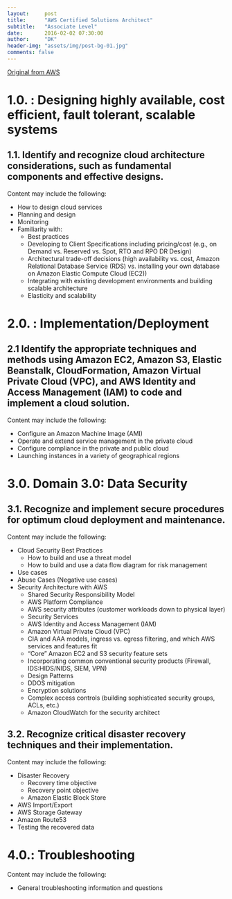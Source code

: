 ```yaml
---
layout:     post
title:      "AWS Certified Solutions Architect"
subtitle:   "Associate Level"
date:       2016-02-02 07:30:00
author:     "DK"
header-img: "assets/img/post-bg-01.jpg"
comments: false
---
```

<a href="https://aws.amazon.com/certification/certified-solutions-architect-associate/">Original from AWS</a>

1.0. : Designing highly available, cost efficient, fault tolerant, scalable systems
====

1.1. Identify and recognize cloud architecture considerations, such as fundamental components and effective designs.
---

Content may include the following:

- How to design cloud services
- Planning and design
- Monitoring
- Familiarity with:
	- Best practices
	- Developing to Client Specifications including pricing/cost (e.g., on Demand vs. Reserved vs. Spot, RTO and RPO DR Design)
	- Architectural trade-off decisions (high availability vs. cost, Amazon Relational Database Service (RDS) vs. installing your own database on Amazon Elastic Compute Cloud (EC2))
	- Integrating with existing development environments and building scalable architecture
	- Elasticity and scalability

2.0. : Implementation/Deployment
===

2.1 Identify the appropriate techniques and methods using Amazon EC2, Amazon S3, Elastic Beanstalk, CloudFormation, Amazon Virtual Private Cloud (VPC), and AWS Identity and Access Management (IAM) to code and implement a cloud solution.
---

Content may include the following:

- Configure an Amazon Machine Image (AMI)
- Operate and extend service management in the private cloud
- Configure compliance in the private and public cloud
- Launching instances in a variety of geographical regions

3.0. Domain 3.0: Data Security
===

3.1. Recognize and implement secure procedures for optimum cloud deployment and maintenance.
---

Content may include the following:

- Cloud Security Best Practices
	- How to build and use a threat model
	- How to build and use a data flow diagram for risk management
 - Use cases
 - Abuse Cases (Negative use cases)
 - Security Architecture with AWS
	 - Shared Security Responsibility Model
	 - AWS Platform Compliance
	 - AWS security attributes (customer workloads down to physical layer)
	 - Security Services
	 - AWS Identity and Access Management (IAM)
	 - Amazon Virtual Private Cloud (VPC)
	 - CIA and AAA models, ingress vs. egress filtering, and which AWS services and features fit
	 - “Core” Amazon EC2 and S3 security feature sets
	 - Incorporating common conventional security products (Firewall, IDS:HIDS/NIDS, SIEM, VPN)
	 - Design Patterns
	 - DDOS mitigation
	 - Encryption solutions
	 - Complex access controls (building sophisticated security groups, ACLs, etc.)
	 - Amazon CloudWatch for the security architect

3.2. Recognize critical disaster recovery techniques and their implementation.
---

Content may include the following:

- Disaster Recovery
	 - Recovery time objective
	 - Recovery point objective
	 - Amazon Elastic Block Store
- AWS Import/Export
- AWS Storage Gateway
- Amazon Route53
- Testing the recovered data

4.0.: Troubleshooting
===

Content may include the following:

- General troubleshooting information and questions
